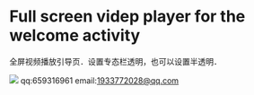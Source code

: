 # Full screen videp player for the welcome activity
全屏视频播放引导页．设置专态栏透明，也可以设置半透明．

![](img/video.gif)
qq:659316961
email:1933772028@qq.com